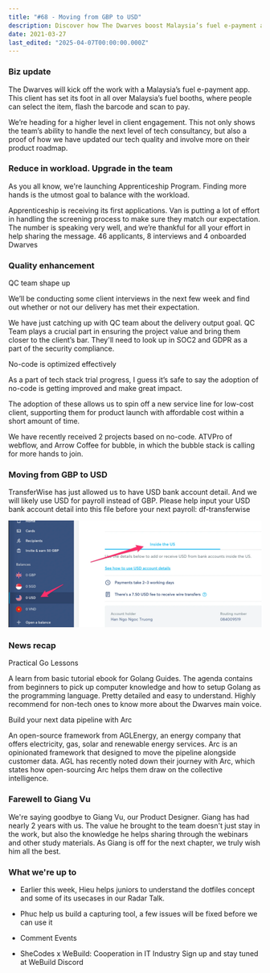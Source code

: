 ```yaml
---
title: "#68 - Moving from GBP to USD"
description: Discover how The Dwarves boost Malaysia’s fuel e-payment app with tech upgrades, apprenticeship growth, no-code projects, and client-focused quality improvements.
date: 2021-03-27
last_edited: "2025-04-07T00:00:00.000Z"
---
```


### Biz update

The Dwarves will kick off the work with a Malaysia’s fuel e-payment app. This client has set its foot in all over Malaysia’s fuel booths, where people can select the item, flash the barcode and scan to pay.

We’re heading for a higher level in client engagement. This not only shows the team’s ability to handle the next level of tech consultancy, but also a proof of how we have updated our tech quality and involve more on their product roadmap.

### Reduce in workload. Upgrade in the team

As you all know, we're launching Apprenticeship Program. Finding more hands is the utmost goal to balance with the workload.

Apprenticeship is receiving its first applications. Van is putting a lot of effort in handling the screening process to make sure they match our expectation. The number is speaking very well, and we’re thankful for all your effort in help sharing the message. 46 applicants, 8 interviews and 4 onboarded Dwarves

### Quality enhancement

QC team shape up

We’ll be conducting some client interviews in the next few week and find out whether or not our delivery has met their expectation.

We have just catching up with QC team about the delivery output goal. QC Team plays a crucial part in ensuring the project value and bring them closer to the client’s bar. They'll need to look up in SOC2 and GDPR as a part of the security compliance.

No-code is optimized effectively

As a part of tech stack trial progress, I guess it’s safe to say the adoption of no-code is getting improved and make great impact.

The adoption of these allows us to spin off a new service line for low-cost client, supporting them for product launch with affordable cost within a short amount of time.

We have recently received 2 projects based on no-code. ATVPro of webflow, and Arrow Coffee for bubble, in which the bubble stack is calling for more hands to join.

### Moving from GBP to USD

TransferWise has just allowed us to have USD bank account detail. And we will likely use USD for payroll instead of GBP. Please help input your USD bank account detail into this file before your next payroll: df-transferwise

![](assets/notion-image-1744007021592-4uer4.webp)

### News recap

Practical Go Lessons

A learn from basic tutorial ebook for Golang Guides. The agenda contains from beginners to pick up computer knowledge and how to setup Golang as the programming language. Pretty detailed and easy to understand. Highly recommend for non-tech ones to know more about the Dwarves main voice.

Build your next data pipeline with Arc

An open-source framework from AGLEnergy, an energy company that offers electricity, gas, solar and renewable energy services. Arc is an opinionated framework that designed to move the pipeline alongside customer data. AGL has recently noted down their journey with Arc, which states how open-sourcing Arc helps them draw on the collective intelligence.

### Farewell to Giang Vu

We're saying goodbye to Giang Vu, our Product Designer. Giang has had nearly 2 years with us. The value he brought to the team doesn't just stay in the work, but also the knowledge he helps sharing through the webinars and other study materials. As Giang is off for the next chapter, we truly wish him all the best.

### What we're up to

- Earlier this week, Hieu helps juniors to understand the dotfiles concept and some of its usecases in our Radar Talk.
- Phuc help us build a capturing tool, a few issues will be fixed before we can use it
- Comment
  Events

- SheCodes x WeBuild: Cooperation in IT Industry
  Sign up and stay tuned at WeBuild Discord
